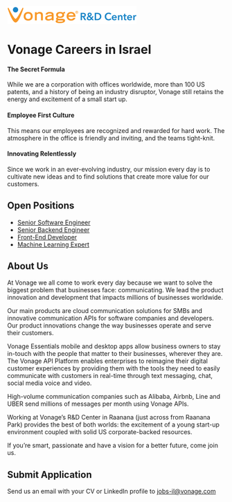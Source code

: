 ![Vonage Logo](/Images/logo-RnD-web.png)
# Vonage Careers in Israel

#### The Secret Formula
While we are a corporation with offices worldwide, more than 100 US patents, and a history of being an industry disruptor, Vonage still retains the energy and excitement of a small start up.

#### Employee First Culture
This means our employees are recognized and rewarded for hard work. The atmosphere in the office is friendly and inviting, and the teams tight-knit.

#### Innovating Relentlessly
Since we work in an ever-evolving industry, our mission every day is to cultivate new ideas and to find solutions that create more value for our customers.


## Open Positions
* [Senior Software Engineer](./SeniorSoftwareEngineer/README.md)
* [Senior Backend Engineer](./SeniorBackendEngineer/README.md)
* [Front-End Developer](./FrontEndDeveloper/README.md)
* [Machine Learning Expert](.MachineLearningExpert/README.md)


## About Us

At Vonage we all come to work every day because we want to solve the biggest problem that businesses face: communicating. We lead the product innovation and development that impacts millions of businesses worldwide.

Our main products are cloud communication solutions for SMBs and innovative communication APIs for software companies and developers. Our product innovations change the way businesses operate and serve their customers.

Vonage Essentials mobile and desktop apps allow business owners to stay in-touch with the people that matter to their businesses, wherever they are. The Vonage API Platform enables enterprises to reimagine their digital customer experiences by providing them with the tools they need to easily communicate with customers in real-time through text messaging, chat, social media voice and video.

High-volume communication companies such as Alibaba, Airbnb, Line and UBER send millions of messages per month using Vonage APIs.

Working at Vonage’s R&D Center in Raanana (just across from Raanana Park) provides the best of both worlds: the excitement of a young start-up environment coupled with solid US corporate-backed resources.

If you’re smart, passionate and have a vision for a better future, come join us.

## Submit Application
Send us an email with your CV or LinkedIn profile to <a href="mailto:jobs-il@vonage.com">jobs-il@vonage.com</a>

